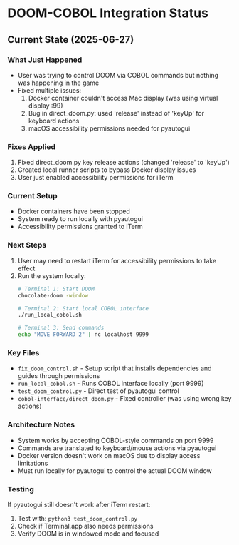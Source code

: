 # DOOM-COBOL Integration Status

## Current State (2025-06-27)

### What Just Happened
- User was trying to control DOOM via COBOL commands but nothing was happening in the game
- Fixed multiple issues:
  1. Docker container couldn't access Mac display (was using virtual display :99)
  2. Bug in direct_doom.py: used 'release' instead of 'keyUp' for keyboard actions
  3. macOS accessibility permissions needed for pyautogui

### Fixes Applied
1. Fixed direct_doom.py key release actions (changed 'release' to 'keyUp')
2. Created local runner scripts to bypass Docker display issues
3. User just enabled accessibility permissions for iTerm

### Current Setup
- Docker containers have been stopped
- System ready to run locally with pyautogui
- Accessibility permissions granted to iTerm

### Next Steps
1. User may need to restart iTerm for accessibility permissions to take effect
2. Run the system locally:
   ```bash
   # Terminal 1: Start DOOM
   chocolate-doom -window
   
   # Terminal 2: Start local COBOL interface
   ./run_local_cobol.sh
   
   # Terminal 3: Send commands
   echo "MOVE FORWARD 2" | nc localhost 9999
   ```

### Key Files
- `fix_doom_control.sh` - Setup script that installs dependencies and guides through permissions
- `run_local_cobol.sh` - Runs COBOL interface locally (port 9999)
- `test_doom_control.py` - Direct test of pyautogui control
- `cobol-interface/direct_doom.py` - Fixed controller (was using wrong key actions)

### Architecture Notes
- System works by accepting COBOL-style commands on port 9999
- Commands are translated to keyboard/mouse actions via pyautogui
- Docker version doesn't work on macOS due to display access limitations
- Must run locally for pyautogui to control the actual DOOM window

### Testing
If pyautogui still doesn't work after iTerm restart:
1. Test with: `python3 test_doom_control.py`
2. Check if Terminal.app also needs permissions
3. Verify DOOM is in windowed mode and focused